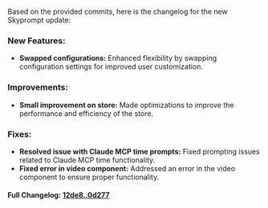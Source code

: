 Based on the provided commits, here is the changelog for the new Skyprompt update:

### **New Features:**
- **Swapped configurations:** Enhanced flexibility by swapping configuration settings for improved user customization.

### **Improvements:**
- **Small improvement on store:** Made optimizations to improve the performance and efficiency of the store.

### **Fixes:**
- **Resolved issue with Claude MCP time prompts:** Fixed prompting issues related to Claude MCP time functionality.
- **Fixed error in video component:** Addressed an error in the video component to ensure proper functionality.

#### **Full Changelog:** [12de8..0d277](https://github.com/mediar-ai/skyprompt/compare/12de8..0d277)

